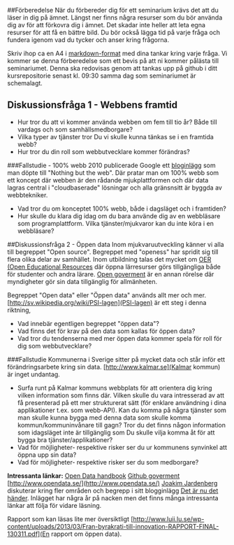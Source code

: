 ##Förberedelse
När du förbereder dig för ett seminarium krävs det att du läser in dig på ämnet. Längst ner finns några resurser som du bör använda dig av för att förkovra dig i ämnet. Det skadar inte heller att leta egna resurser för att få en bättre bild. Du bör också lägga tid på varje fråga och fundera igenom vad du tycker och anser kring frågorna.

Skriv ihop ca en A4 i [markdown-format](https://github.com/adam-p/markdown-here/wiki/Markdown-Cheatsheet) med dina tankar kring varje fråga. Vi kommer se denna förberedelse som ett bevis på att ni kommer pålästa till seminariumet. Denna ska redovisas genom att tankas upp på github i ditt kursrepositorie senast kl. 09:30 samma dag som seminariumet är schemalagt.

## Diskussionsfråga 1 - Webbens framtid

* Hur tror du att vi kommer använda webben om fem till tio år? Både till vardags och som samhällsmedborgare?
* Vilka typer av tjänster tror Du vi skulle kunna tänkas se i en framtida webb?
* Hur tror du din roll som webbutvecklare kommer förändras? 


###Fallstudie - 100% webb
2010 publicerade Google ett [bloginlägg](http://googleenterprise.blogspot.se/2010/12/nothing-but-web.html) som man döpte till "Nothing but the web". Där pratar man om 100% webb som ett koncept där webben är den rådande mjukplattformen och där data lagras central i "cloudbaserade" lösningar och alla gränsnsitt är byggda av webbtekniker.

* Vad tror du om konceptet 100% webb, både i dagsläget och i framtiden? 
* Hur skulle du klara dig idag om du bara använde dig av en webbläsare som programplattform. Vilka tjänster/mjukvaror kan du inte köra i en webbläsare? 


##Diskussionsfråga 2 - Öppen data
Inom mjukvaruutveckling känner vi alla till begreppet "Open source". Begreppet med "openess" har spridit sig till flera olika delar av samhället. Inom utbildning talas det mycket om [OER (Open Educational Resources](http://en.wikipedia.org/wiki/Open_educational_resources) där öppna lärresurser görs tillgängliga både för studenter och andra lärare. [Open goverment](http://en.wikipedia.org/wiki/Open_government) är en annan rörelse där myndigheter gör sin data tillgänglig för allmänheten.


Begreppet "Open data" eller "Öppen data" används allt mer och mer. [http://sv.wikipedia.org/wiki/PSI-lagen](PSI-lagen) är ett steg i denna riktning,

* Vad innebär egentligen begreppet "öppen data"? 
* Vad finns det för krav på den data som kallas för öppen data?
* Vad tror du tendenserna med mer öppen data kommer spela för roll för dig som webbutvecklare?

###Fallstudie
Kommunerna i Sverige sitter på mycket data och står inför ett förändringsarbete kring sin data.
[http://www.kalmar.se](Kalmar kommun) är inget undantag.




* Surfa runt på Kalmar kommuns webbplats för att orientera dig kring vilken information som finns där. Vilken skulle du vara intresserad av att få presenterad på ett mer strukturerat sätt (för enklare användning i dina applikationer t.ex. som webb-API). Kan du komma på några tjänster som man skulle kunna bygga med denna data som skulle komma kommun/kommuninvånare till gagn? Tror du det finns någon information som idagsläget inte är tillgänglig som Du skulle vilja komma åt för att bygga bra tjänster/applikationer?
* Vad för möjligheter- respektive risker ser du ur kommunens synvinkel att öppna upp sin data?
* Vad för möjligheter- respektive risker ser du som medborgare?



**Intressanta länkar:**
[Open Data handbook](http://opendatahandbook.org/pdf/OpenDataHandbook.pdf)
[Github goverment](http://government.github.com/)
[http://www.opendata.se/](http://www.opendata.se/)
[Joakim Jardenberg](http://jardenberg.se/) diskuterar kring fler områden och begrepp i sitt blogginlägg [Det är nu det händer](http://jardenberg.se/det-ar-nu-det-hander/). Inlägget har några år på nacken men det finns många intressanta länkar att följa för vidare läsning.


Rapport som kan läsas lite mer översiktligt
[http://www.luii.lu.se/wp-content/uploads/2013/03/Fran-byrakrati-till-innovation-RAPPORT-FINAL-130311.pdf](En rapport om öppen data). 

